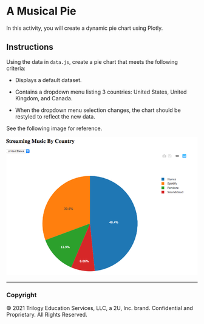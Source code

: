 # A Musical Pie

In this activity, you will create a dynamic pie chart using Plotly.

## Instructions

Using the data in `data.js`, create a pie chart that meets the following criteria:

* Displays a default dataset.

* Contains a dropdown menu listing 3 countries: United States, United Kingdom, and Canada.

* When the dropdown menu selection changes, the chart should be restyled to reflect the new data.

See the following image for reference.

![Images/pie01.png](Images/pie01.png)

---

### Copyright

© 2021 Trilogy Education Services, LLC, a 2U, Inc. brand. Confidential and Proprietary. All Rights Reserved.
